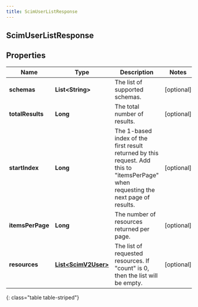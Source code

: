 ```yaml
---
title: ScimUserListResponse
---
```

## ScimUserListResponse


## Properties

| Name | Type | Description | Notes |
| ------------ | ------------- | ------------- | ------------- |
| **schemas** | <!----><!---->**List&lt;String&gt;**<!----> | The list of supported schemas. |  [optional] |
| **totalResults** | <!----><!---->**Long**<!----> | The total number of results. |  [optional] |
| **startIndex** | <!----><!---->**Long**<!----> | The 1-based index of the first result returned by this request. Add this to \"itemsPerPage\" when requesting the next page of results. |  [optional] |
| **itemsPerPage** | <!----><!---->**Long**<!----> | The number of resources returned per page. |  [optional] |
| **resources** | <!----><!---->[**List&lt;ScimV2User&gt;**](ScimV2User.html)<!----> | The list of requested resources. If \"count\" is 0, then the list will be empty. |  [optional] |
{: class="table table-striped"}




